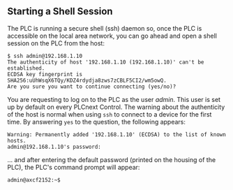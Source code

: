 ## Starting a Shell Session

The PLC is running a secure shell (ssh) daemon so, once the PLC is accessible on the local area network, you can go ahead and open a shell session on the PLC from the host:

```text
$ ssh admin@192.168.1.10
The authenticity of host '192.168.1.10 (192.168.1.10)' can't be established.
ECDSA key fingerprint is SHA256:uUhWsqX6TQy/KDZ4rdydja8zws7zCBLF5CI2/wm5owQ.
Are you sure you want to continue connecting (yes/no)?
```

You are requesting to log on to the PLC as the user *admin*. This user is set up by default on every PLCnext Control. The warning about the authenticity of the host is normal when using `ssh` to connect to a device for the first time. By answering `yes` to the question, the following appears:

```text
Warning: Permanently added '192.168.1.10' (ECDSA) to the list of known hosts.
admin@192.168.1.10's password:
```

... and after entering the default password (printed on the housing of the PLC), the PLC's command prompt will appear:

```text
admin@axcf2152:~$
```
